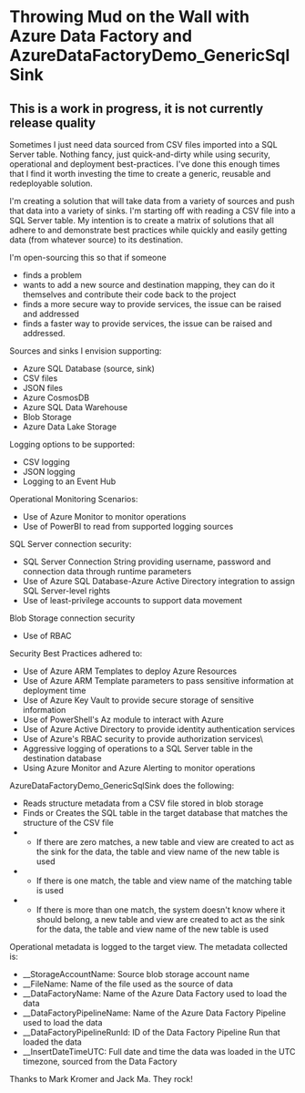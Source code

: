 # Throwing Mud on the Wall with Azure Data Factory and AzureDataFactoryDemo_GenericSqlSink

## This is a work in progress, it is not currently release quality

Sometimes I just need data sourced from CSV files imported into a SQL Server table.  Nothing fancy, just quick-and-dirty while using security, operational and deployment best-practices.  I've done this enough times that I find it worth investing the time to create a generic, reusable and redeployable solution.

I'm creating a solution that will take data from a variety of sources and push that data into a variety of sinks.  I'm starting off with reading a CSV file into a SQL Server table.  My intention is to create a matrix of solutions that all adhere to and demonstrate best practices while quickly and easily getting data (from whatever source) to its destination.

I'm open-sourcing this so that if someone 
- finds a problem 
- wants to add a new source and destination mapping, they can do it themselves and contribute their code back to the project
- finds a more secure way to provide services, the issue can be raised and addressed
- finds a faster way to provide services, the issue can be raised and addressed.

Sources and sinks I envision supporting:

- Azure SQL Database (source, sink)
- CSV files
- JSON files
- Azure CosmosDB
- Azure SQL Data Warehouse
- Blob Storage
- Azure Data Lake Storage

Logging options to be supported:

- CSV logging 
- JSON logging
- Logging to an Event Hub

Operational Monitoring Scenarios:

- Use of Azure Monitor to monitor operations
- Use of PowerBI to read from supported logging sources

SQL Server connection security: 

- SQL Server Connection String providing username, password and connection data through runtime parameters
- Use of Azure SQL Database-Azure Active Directory integration to assign SQL Server-level rights 
- Use of least-privilege accounts to support data movement

Blob Storage connection security 

- Use of RBAC

Security Best Practices adhered to:

- Use of Azure ARM Templates to deploy Azure Resources
- Use of Azure ARM Template parameters to pass sensitive information at deployment time
- Use of Azure Key Vault to provide secure storage of sensitive information
- Use of PowerShell's Az module to interact with Azure
- Use of Azure Active Directory to provide identity authentication services 
- Use of Azure's RBAC security to provide authorization services\
- Aggressive logging of operations to a SQL Server table in the destination database
- Using Azure Monitor and Azure Alerting to monitor operations

AzureDataFactoryDemo_GenericSqlSink does the following:

- Reads structure metadata from a CSV file stored in blob storage
- Finds or Creates the SQL table in the target database that matches the structure of the CSV file
- - If there are zero matches, a new table and view are created to act as the sink for the data, the table and view name of the new table is used
- - If there is one match, the table and view name of the matching table is used
- - If there is more than one match, the system doesn't know where it should belong, a new table and view are created to act as the sink for the data, the table and view name of the new table is used

Operational metadata is logged to the target view.  The metadata collected is:

- __StorageAccountName:  Source blob storage account name
- __FileName:  Name of the file used as the source of data
- __DataFactoryName:  Name of the Azure Data Factory used to load the data
- __DataFactoryPipelineName:  Name of the Azure Data Factory Pipeline used to load the data
- __DataFactoryPipelineRunId:  ID of the Data Factory Pipeline Run that loaded the data
- __InsertDateTimeUTC:  Full date and time the data was loaded in the UTC timezone, sourced from the Data Factory



Thanks to Mark Kromer and Jack Ma.  They rock!
